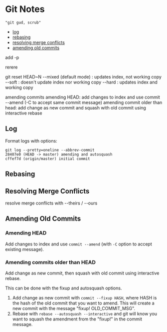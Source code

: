 # Git Notes
`"git gud, scrub"`

- [log](#log)
- [rebasing](#rebasing)
- [resolving merge conflicts](#resolving-merge-conflicts)
- [amending old commits](#amending-old-commits)

add -p

rerere

git reset HEAD~N
--mixed (default mode) : updates index, not working copy
--soft : doesn't update index nor working copy
--hard : updates index and working copy

amending commits
amending HEAD: add changes to index and use commit --amend (-C to accept same commit message)
amending commit older than head: add change as new commit and squash with old commit using interactive rebase

## Log
Format logs with options:
```
git log --pretty=oneline --abbrev-commit
28407e0 (HEAD -> master) amending and autosquash
cffef7d (origin/master) initial commit
```

## Rebasing

## Resolving Merge Conflicts
resolve merge conflicts with --theirs / --ours

## Amending Old Commits

### Amending HEAD
Add changes to index and use `commit --amend` (with `-C` option to accept existing message).

### Amending commits older than HEAD
Add change as new commit, then squash with old commit using interactive rebase. 

This can be done with the fixup and autosquash options.

1. Add change as new commit with `commit --fixup HASH`, where HASH is the hash of the old commit that you want to amend. This will create a new commit with the message "fixup! OLD_COMMIT_MSG".
2. Rebase with `rebase --autosquash --interactive` and git will know you want to squash the amendment from the "fixup!" in the commit message.
